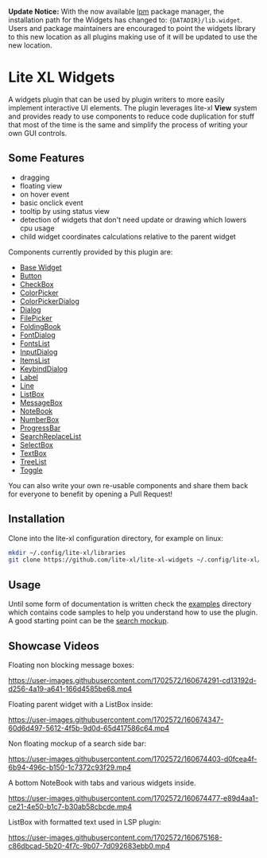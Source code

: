 **Update Notice:** With the now available
[lpm](https://github.com/lite-xl/lite-xl-plugin-manager) package manager, the
installation path for the Widgets has changed to: `{DATADIR}/lib.widget`.
Users and package maintainers are encouraged to point the widgets library
to this new location as all plugins making use of it will be updated to use
the new location.

# Lite XL Widgets

A widgets plugin that can be used by plugin writers to more easily implement
interactive UI elements. The plugin leverages lite-xl __View__ system and
provides ready to use components to reduce code duplication for stuff that
most of the time is the same and simplify the process of writing your own
GUI controls.

## Some Features

* dragging
* floating view
* on hover event
* basic onclick event
* tooltip by using status view
* detection of widgets that don't need update or drawing which lowers cpu usage
* child widget coordinates calculations relative to the parent widget

Components currently provided by this plugin are:

* [Base Widget](init.lua)
* [Button](button.lua)
* [CheckBox](checkbox.lua)
* [ColorPicker](colorpicker.lua)
* [ColorPickerDialog](colorpickerdialog.lua)
* [Dialog](dialog.lua)
* [FilePicker](filepicker.lua)
* [FoldingBook](foldingbook.lua)
* [FontDialog](fontdialog.lua)
* [FontsList](fontslist.lua)
* [InputDialog](inputdialog.lua)
* [ItemsList](itemslist.lua)
* [KeybindDialog](keybinddialog.lua)
* [Label](label.lua)
* [Line](line.lua)
* [ListBox](listbox.lua)
* [MessageBox](messagebox.lua)
* [NoteBook](notebook.lua)
* [NumberBox](numberbox.lua)
* [ProgressBar](progressbar.lua)
* [SearchReplaceList](searchreplacelist.lua)
* [SelectBox](selectbox.lua)
* [TextBox](textbox.lua)
* [TreeList](treelist.lua)
* [Toggle](toggle.lua)

You can also write your own re-usable components and share them back for
everyone to benefit by opening a Pull Request!

## Installation

Clone into the lite-xl configuration directory, for example on linux:

```sh
mkdir ~/.config/lite-xl/libraries
git clone https://github.com/lite-xl/lite-xl-widgets ~/.config/lite-xl/lib.widget
```

## Usage

Until some form of documentation is written check the [examples](examples/)
directory which contains code samples to help you understand how to use the
plugin. A good starting point can be the [search mockup](examples/search.lua).

## Showcase Videos

Floating non blocking message boxes:

https://user-images.githubusercontent.com/1702572/160674291-cd13192d-d256-4a19-a641-166d4585be68.mp4

Floating parent widget with a ListBox inside:

https://user-images.githubusercontent.com/1702572/160674347-60d6d497-5612-4f5b-9d0d-65d417586c64.mp4

Non floating mockup of a search side bar:

https://user-images.githubusercontent.com/1702572/160674403-d0fcea4f-6b94-496c-b150-1c7372c93f29.mp4

A bottom NoteBook with tabs and various widgets inside.

https://user-images.githubusercontent.com/1702572/160674477-e89d4aa1-ce21-4e50-b1c7-b30ab58cbcde.mp4

ListBox with formatted text used in LSP plugin:

https://user-images.githubusercontent.com/1702572/160675168-c86dbcad-5b20-4f7c-9b07-7d092683ebb0.mp4
